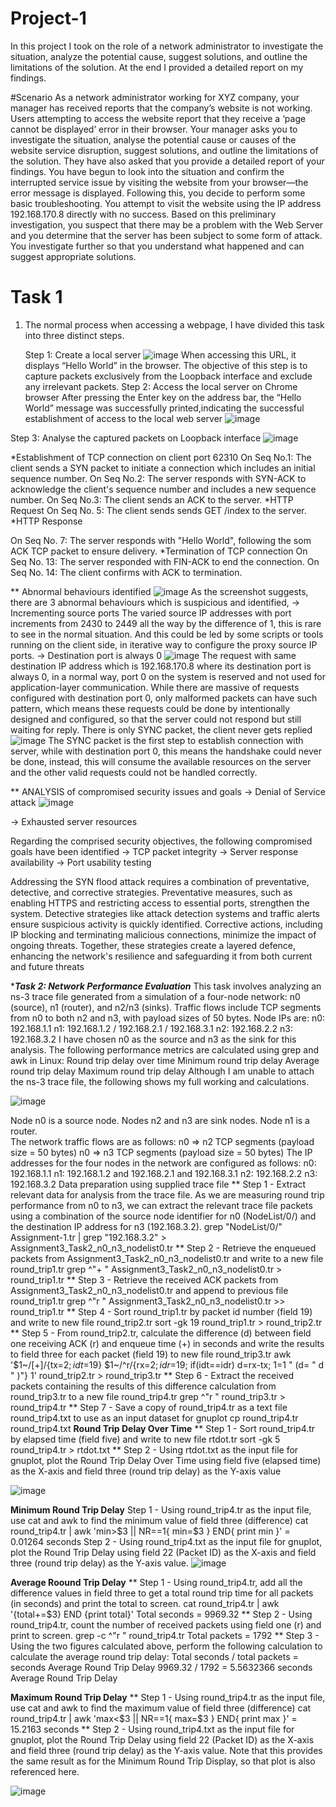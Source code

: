 # Project-1
In this project I took on the role of a network administrator to investigate the situation, analyze the potential cause, suggest solutions, and outline the limitations of the solution. At the end I provided a detailed report on my findings. 

#Scenario
As a network administrator working for XYZ company, your manager has received reports that the company’s website is not working. Users attempting to access the website report that they receive a ‘page cannot be displayed’ error in their browser. Your manager asks you to investigate the situation, analyse the potential cause or causes of the website service disruption, suggest solutions, and outline the limitations of the solution. They have also asked that you provide a detailed report of your findings.
You have begun to look into the situation and confirm the interrupted service issue by visiting the website from your browser—the error message is displayed. Following this, you decide to perform some basic troubleshooting. You attempt to visit the website using the IP address 192.168.170.8 directly with no success.
Based on this preliminary investigation, you suspect that there may be a problem with the Web Server and you determine that the server has been subject to some form of attack. You investigate further so that you understand what happened and can suggest appropriate solutions.

# Task 1
1. The normal process when accessing a webpage, I have divided this task into three distinct steps.

   Step 1: Create a local server
![image](https://github.com/user-attachments/assets/720d279f-9889-4355-a4b8-dd02a4de0349)
When accessing this URL, it displays “Hello World” in the browser. The objective of this step is to capture packets exclusively from the Loopback interface and exclude any irrelevant packets.
 Step 2: Access the local server on Chrome browser
 After pressing the Enter key on the address bar, the “Hello World” message was successfully printed,indicating the successful establishment of access to the local web server
![image](https://github.com/user-attachments/assets/b9054c62-39d2-4b6d-9cd3-830421c0fbd7)

Step 3: Analyse the captured packets on Loopback interface
![image](https://github.com/user-attachments/assets/023de4c5-98cc-4087-98e6-4700cf8fdada)

*Establishment of TCP connection on client port 62310
On Seq No.1: The client sends a SYN packet to initiate a connection which includes an initial sequence 
number. 
On Seq No.2: The server responds with SYN-ACK to acknowledge the client's sequence number and 
includes a new sequence number.
On Seq No.3: The client sends an ACK to the server.
 *HTTP Request
 On Seq No. 5: The client sends sends GET /index to the server.
 *HTTP Response

 
 On Seq No. 7: The server responds with "Hello World", following the som ACK TCP packet to ensure delivery.
*Termination of TCP connection
 On Seq No. 13: The server responded with FIN-ACK to end the connection.
 On Seq No. 14: The client confirms with ACK to termination. 

** Abnormal behaviours identified
![image](https://github.com/user-attachments/assets/da9bbbbd-74b0-44b4-abd2-930acc088f4c)
As the screenshot suggests, there are 3 abnormal behaviours which is suspicious and identified,
-> Incrementing source ports
 The varied source IP addresses with port increments from 2430 to 2449 all the way by the difference of 1, this is rare to see in the normal situation. And this could be led by some scripts or tools running on the client side, in iterative way to configure the proxy source IP ports.
-> Destination port is always 0
![image](https://github.com/user-attachments/assets/8ff68c7f-59fa-40ca-86eb-5f84eda3ac55)
The request with same destination IP address which is 192.168.170.8 where its destination port is always 0, in a normal way, port 0 on the system is reserved and not used for application-layer communication. While there are massive of requests configured with destination port 0, only malformed packets can have such pattern, which means these requests could be done by intentionally designed and configured, so that the server could not respond but still waiting for reply.
 There is only SYNC packet, the client never gets replied
 ![image](https://github.com/user-attachments/assets/b43ba0d8-476e-450a-95f2-842a2f0361ad)
The SYNC packet is the first step to establish connection with server, while with destination port 0, this means the handshake could never be done, instead, this will consume the available resources on the server and the other valid requests could not be handled correctly.

** ANALYSIS of compromised security issues and goals
-> Denial of Service attack
![image](https://github.com/user-attachments/assets/7cb8286d-7f28-4136-b213-f4d78a246ef0)

-> Exhausted server resources

Regarding the comprised security objectives, the following compromised goals have been identified
-> TCP packet integrity
-> Server response availability 
-> Port usability testing

 Addressing the SYN flood attack requires a combination of preventative, detective, and corrective strategies. Preventative measures, such as enabling HTTPS and restricting access to essential ports, strengthen the system. Detective strategies like attack detection systems and traffic alerts ensure suspicious activity is quickly identified. Corrective actions, including IP blocking and terminating malicious connections, minimize the impact of ongoing threats. Together, these strategies create a layered defence, enhancing the network's resilience and safeguarding it from both current and future threats

****Task 2: Network Performance Evaluation***
This task involves analyzing an ns-3 trace file generated from a simulation of a four-node network: n0 (source), n1 (router), and n2/n3 (sinks). Traffic flows include TCP segments from n0 to both n2 and n3, with payload sizes of 50 bytes. Node IPs are:
n0: 192.168.1.1
n1: 192.168.1.2 / 192.168.2.1 / 192.168.3.1
n2: 192.168.2.2
n3: 192.168.3.2
I have chosen n0 as the source and n3 as the sink for this analysis.
The following performance metrics are calculated using grep and awk in Linux:
Round trip delay over time
Minimum round trip delay
Average round trip delay
Maximum round trip delay
Although I am unable to attach the ns-3 trace file, the following shows my full working and calculations.

![image](https://github.com/user-attachments/assets/24d05348-b213-4934-adf9-18219a2119da)

Node n0 is a source node. Nodes n2 and n3 are sink nodes. Node n1 is a router.  
The network traffic flows are as follows:
 n0 => n2 TCP segments (payload size = 50 bytes)
 n0 => n3 TCP segments (payload size = 50 bytes)
 The IP addresses for the four nodes in the network are configured as follows:
 n0: 192.168.1.1
 n1: 192.168.1.2 and 192.168.2.1 and 192.168.3.1
 n2: 192.168.2.2
 n3: 192.168.3.2
 Data preparation using supplied trace file
 ** Step 1 - Extract relevant data for analysis from the trace file.
 As we are measuring round trip performance from n0 to n3, we can extract the relevant trace file packets using a combination of the source node identifier for n0 (NodeList/0/) and the destination IP address for n3 (192.168.3.2).
 grep "NodeList/0/" Assignment-1.tr | grep "192.168.3.2" > 
Assignment3_Task2_n0_n3_nodelist0.tr
** Step 2 - Retrieve the enqueued packets from Assignment3_Task2_n0_n3_nodelist0.tr and write to a new file 
round_trip1.tr
 grep ^"+ " Assignment3_Task2_n0_n3_nodelist0.tr > round_trip1.tr
 ** Step 3 - Retrieve the received ACK packets from Assignment3_Task2_n0_n3_nodelist0.tr and append to previous file round_trip1.tr
 grep ^"r " Assignment3_Task2_n0_n3_nodelist0.tr >> round_trip1.tr
 ** Step 4 - Sort round_trip1.tr by packet id number (field 19) and write to new file round_trip2.tr
 sort -gk 19 round_trip1.tr > round_trip2.tr
 ** Step 5 - From round_trip2.tr, calculate the difference (d) between field one receiving ACK (r) and enqueue time (+) in seconds and write the results to field three for each packet (field 19) to new file round_trip3.tr
 awk '$1~/[+]/{tx=$2; idt=$19} $1~/^r/{rx=$2; idr=$19; if(idt==idr) d=rx-tx; $1=$1 " (d= " d  
" )"} 1' round_trip2.tr > round_trip3.tr
 ** Step 6 - Extract the received packets containing the results of this difference calculation from round_trip3.tr to a new file round_trip4.tr 
grep ^"r " round_trip3.tr > round_trip4.tr
** Step 7 - Save a copy of round_trip4.tr as a text file round_trip4.txt to use as an input dataset for gnuplot
 cp round_trip4.tr round_trip4.txt
 **Round Trip Delay Over Time**
 ** Step 1 - Sort round_trip4.tr by elapsed time (field five) and write to new file rtdot.tr
 sort -gk 5 round_trip4.tr > rtdot.txt
 ** Step 2 - Using rtdot.txt as the input file for gnuplot, plot the Round Trip Delay Over Time using field five (elapsed time) as the X-axis and field three (round trip delay) as the Y-axis value

![image](https://github.com/user-attachments/assets/25ee4a75-4a2c-4379-a382-7fa2f151163e)

**Minimum Round Trip Delay**
Step 1 - Using round_trip4.tr as the input file, use cat and awk to find the minimum value of field three (difference)
 cat round_trip4.tr | awk 'min>$3 || NR==1{ min=$3 } END{ print min }'
 = 0.01264 seconds
 Step 2 - Using round_trip4.txt as the input file for gnuplot, plot the Round Trip Delay using field 22 (Packet ID) as the X-axis and field three (round trip delay) as the Y-axis value.
 ![image](https://github.com/user-attachments/assets/12cd9128-f758-440e-ba8a-4376b11244cc)

**Average Roound Trip Delay**
** Step 1 - Using round_trip4.tr, add all the difference values in field three to get a total round trip time for all packets (in seconds) and print the total to screen.
 cat round_trip4.tr | awk '{total+=$3} END {print total}'
 Total seconds = 9969.32
** Step 2 - Using round_trip4.tr, count the number of received packets using field one (r) and print to screen.
 grep -c ^"r " round_trip4.tr
 Total packets = 1792
** Step 3 - Using the two figures calculated above, perform the following calculation to calculate the average 
round trip delay:
 Total seconds / total packets = seconds Average Round Trip Delay
 9969.32 / 1792 = 5.5632366 seconds Average Round Trip Delay

 **Maximum Round Trip Delay**
 ** Step 1 - Using round_trip4.tr as the input file, use cat and awk to find the maximum value of field three (difference)
 cat round_trip4.tr | awk 'max<$3 || NR==1{ max=$3 } END{ print max }'
 = 15.2163 seconds
 ** Step 2 - Using round_trip4.txt as the input file for gnuplot, plot the Round Trip Delay using field 22 (Packet ID) as the X-axis and field three (round trip delay) as the Y-axis value. Note that this provides the same result as for the Minimum Round Trip Display, so that plot is also referenced here.

![image](https://github.com/user-attachments/assets/ef9f33cd-0736-4f55-b420-c8c5ae00f3bb)
